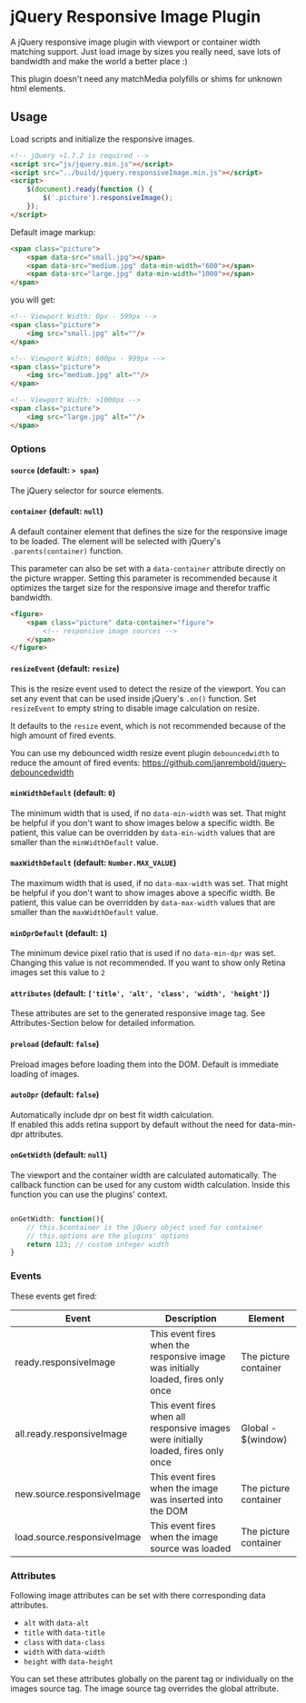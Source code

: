 # jQuery Responsive Image Plugin

A jQuery responsive image plugin with viewport or container width matching support.
Just load image by sizes you really need, save lots of bandwidth and make the world a better place :)

This plugin doesn't need any matchMedia polyfills or shims for unknown html elements. 


## Usage

Load scripts and initialize the responsive images.
```html
<!-- jQuery >1.7.2 is required -->
<script src="js/jquery.min.js"></script>
<script src="../build/jquery.responsiveImage.min.js"></script>
<script>
    $(document).ready(function () {
        $('.picture').responsiveImage();
    });
</script>
```

Default image markup:

```html
<span class="picture">
    <span data-src="small.jpg"></span>
    <span data-src="medium.jpg" data-min-width="600"></span>
    <span data-src="large.jpg" data-min-width="1000"></span>
</span>
```

you will get:

```html
<!-- Viewport Width: 0px - 599px -->
<span class="picture">
    <img src="small.jpg" alt=""/>    
</span>

<!-- Viewport Width: 600px - 999px -->
<span class="picture">
    <img src="medium.jpg" alt=""/>    
</span>

<!-- Viewport Width: >1000px -->
<span class="picture">
    <img src="large.jpg" alt=""/>    
</span>
```

### Options

#### `source` (default: `> span`)

The jQuery selector for source elements.

#### `container` (default: `null`)

A default container element that defines the size for the responsive image to be loaded. 
The element will be selected with jQuery's `.parents(container)` function.

This parameter can also be set with a `data-container` attribute directly on the picture wrapper.
Setting this parameter is recommended because it optimizes the target size for the responsive image and therefor traffic bandwidth.
 
```html
<figure>
    <span class="picture" data-container="figure">
        <!-- responsive image sources -->
    </span>
</figure>
```
 
#### `resizeEvent` (default: `resize`)

This is the resize event used to detect the resize of the viewport. 
You can set any event that can be used inside jQuery's `.on()` function.
Set `resizeEvent` to empty string to disable image calculation on resize.

It defaults to the `resize` event, which is not recommended because of the high amount of fired events.
 
You can use my debounced width resize event plugin `debouncedwidth` to reduce the amount of fired events: https://github.com/janrembold/jquery-debouncedwidth
 
#### `minWidthDefault` (default: `0`)

The minimum width that is used, if no `data-min-width` was set. That might be helpful if you don't want to show images below a specific width.
Be patient, this value can be overridden by `data-min-width` values that are smaller than the `minWidthDefault` value. 
 
#### `maxWidthDefault` (default: `Number.MAX_VALUE`)

The maximum width that is used, if no `data-max-width` was set. That might be helpful if you don't want to show images above a specific width.
Be patient, this value can be overridden by `data-max-width` values that are smaller than the `maxWidthDefault` value. 
 
#### `minDprDefault` (default: `1`)

The minimum device pixel ratio that is used if no `data-min-dpr` was set. Changing this value is not recommended. 
If you want to show only Retina images set this value to `2`
 
#### `attributes` (default: `['title', 'alt', 'class', 'width', 'height']`)

These attributes are set to the generated responsive image tag. See Attributes-Section below for detailed information.
 
#### `preload` (default: `false`)

Preload images before loading them into the DOM. Default is immediate loading of images.
 
#### `autoDpr` (default: `false`)

Automatically include dpr on best fit width calculation.  
If enabled this adds retina support by default without the need for data-min-dpr attributes.  

#### `onGetWidth` (default: `null`)

The viewport and the container width are calculated automatically.
The callback function can be used for any custom width calculation. Inside this function you can use the plugins' context.   

```js

onGetWidth: function(){
    // this.$container is the jQuery object used for container 
    // this.options are the plugins' options
    return 123; // custom integer width
}

```

### Events

These events get fired:

| Event | Description | Element |
| ----- | ----------- | ------- |
| ready.responsiveImage | This event fires when the responsive image was initially loaded, fires only once | The picture container |
| all.ready.responsiveImage | This event fires when all responsive images were initially loaded, fires only once | Global - $(window) |
| new.source.responsiveImage | This event fires when the image was inserted into the DOM | The picture container |
| load.source.responsiveImage | This event fires when the image source was loaded | The picture container |


### Attributes

Following image attributes can be set with there corresponding data attributes.

- `alt` with `data-alt`
- `title` with `data-title`
- `class` with `data-class`
- `width` with `data-width`
- `height` with `data-height`

You can set these attributes globally on the parent tag or individually on the images source tag.
The image source tag overrides the global attribute.
